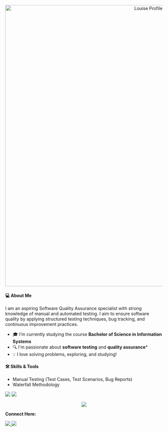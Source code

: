 <p align="center"> <img src="https://github.com/louiseanne2/louiseanne2/blob/main/porpol.png?raw=true" alt="Louise Profile" width="900" /> </p> 
<h4 align="left">💻 About Me</h4>
<p>I am an aspiring Software Quality Assurance specialist with strong knowledge of manual and automated testing. I aim to ensure software quality by applying structured testing techniques, bug tracking, and continuous improvement practices.</p>
 

- 🎓 I’m currently studying the course **Bachelor of Science in Information Systems** 
- 🔍 I'm passionate about **software testing** and **quality assurance*** 
- 💡 I love solving problems, exploring, and studying!

<h4 align="left">🛠 Skills & Tools</h4>
<ul>
  <li>Manual Testing (Test Cases, Test Scenarios, Bug Reports)</li>
  <li>Waterfall Methodology</li>
</ul>

<img src="https://img.shields.io/badge/Manual%20Testing-007ACC?style=for-the-badge&logo=testing-library&logoColor=white"/>
<img src="https://img.shields.io/badge/Waterfall%20Model-4CAF50?style=for-the-badge&logo=water&logoColor=white"/>


<p align="center"> 
  <img src="https://github-readme-stats.vercel.app/api?username=louiseanne2&show_icons=true&theme=radical&count_private=true&hide_border=true" /> </p> 
  
<p align="left"> 
<p><strong> Connect Here: </strong></p> <a href="https://www.facebook.com/profile.php?id=61553677047863" target="_blank"> 
  <img src="https://img.shields.io/badge/Facebook-B36AE2?style=for-the-badge&logo=facebook&logoColor=white"/> </a> 
  <a href="mailto:louiseannesuriobechayda@gmail.com" target="_blank"> <img src="https://img.shields.io/badge/Email-D14836?style=for-the-badge&logo=gmail&logoColor=white"/> </a> 
  </p> </p> <p align="left"> </p>
